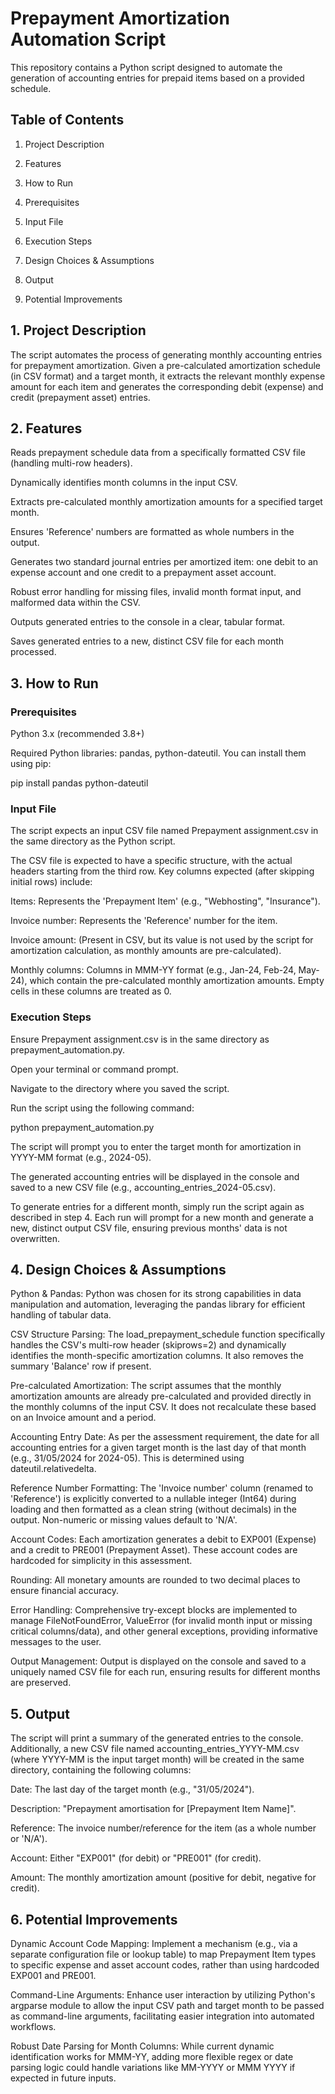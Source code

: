 # Prepayment Amortization Automation Script
This repository contains a Python script designed to automate the generation of accounting entries for prepaid items based on a provided schedule. 

## Table of Contents
1. Project Description

2. Features

3. How to Run

4. Prerequisites

5. Input File

6. Execution Steps

7. Design Choices & Assumptions

8. Output

9. Potential Improvements

## 1. Project Description
The script automates the process of generating monthly accounting entries for prepayment amortization. Given a pre-calculated amortization schedule (in CSV format) and a target month, it extracts the relevant monthly expense amount for each item and generates the corresponding debit (expense) and credit (prepayment asset) entries.

## 2. Features
Reads prepayment schedule data from a specifically formatted CSV file (handling multi-row headers).

Dynamically identifies month columns in the input CSV.

Extracts pre-calculated monthly amortization amounts for a specified target month.

Ensures 'Reference' numbers are formatted as whole numbers in the output.

Generates two standard journal entries per amortized item: one debit to an expense account and one credit to a prepayment asset account.

Robust error handling for missing files, invalid month format input, and malformed data within the CSV.

Outputs generated entries to the console in a clear, tabular format.

Saves generated entries to a new, distinct CSV file for each month processed.

## 3. How to Run
### Prerequisites
Python 3.x (recommended 3.8+)

Required Python libraries: pandas, python-dateutil.
You can install them using pip:

pip install pandas python-dateutil

### Input File
The script expects an input CSV file named Prepayment assignment.csv in the same directory as the Python script.

The CSV file is expected to have a specific structure, with the actual headers starting from the third row. Key columns expected (after skipping initial rows) include:

Items: Represents the 'Prepayment Item' (e.g., "Webhosting", "Insurance").

Invoice number: Represents the 'Reference' number for the item.

Invoice amount: (Present in CSV, but its value is not used by the script for amortization calculation, as monthly amounts are pre-calculated).

Monthly columns: Columns in MMM-YY format (e.g., Jan-24, Feb-24, May-24), which contain the pre-calculated monthly amortization amounts. Empty cells in these columns are treated as 0.

### Execution Steps
Ensure Prepayment assignment.csv is in the same directory as prepayment_automation.py.

Open your terminal or command prompt.

Navigate to the directory where you saved the script.

Run the script using the following command:

python prepayment_automation.py

The script will prompt you to enter the target month for amortization in YYYY-MM format (e.g., 2024-05).

The generated accounting entries will be displayed in the console and saved to a new CSV file (e.g., accounting_entries_2024-05.csv).

To generate entries for a different month, simply run the script again as described in step 4. Each run will prompt for a new month and generate a new, distinct output CSV file, ensuring previous months' data is not overwritten.

## 4. Design Choices & Assumptions
Python & Pandas: Python was chosen for its strong capabilities in data manipulation and automation, leveraging the pandas library for efficient handling of tabular data.

CSV Structure Parsing: The load_prepayment_schedule function specifically handles the CSV's multi-row header (skiprows=2) and dynamically identifies the month-specific amortization columns. It also removes the summary 'Balance' row if present.

Pre-calculated Amortization: The script assumes that the monthly amortization amounts are already pre-calculated and provided directly in the monthly columns of the input CSV. It does not recalculate these based on an Invoice amount and a period.

Accounting Entry Date: As per the assessment requirement, the date for all accounting entries for a given target month is the last day of that month (e.g., 31/05/2024 for 2024-05). This is determined using dateutil.relativedelta.

Reference Number Formatting: The 'Invoice number' column (renamed to 'Reference') is explicitly converted to a nullable integer (Int64) during loading and then formatted as a clean string (without decimals) in the output. Non-numeric or missing values default to 'N/A'.

Account Codes: Each amortization generates a debit to EXP001 (Expense) and a credit to PRE001 (Prepayment Asset). These account codes are hardcoded for simplicity in this assessment.

Rounding: All monetary amounts are rounded to two decimal places to ensure financial accuracy.

Error Handling: Comprehensive try-except blocks are implemented to manage FileNotFoundError, ValueError (for invalid month input or missing critical columns/data), and other general exceptions, providing informative messages to the user.

Output Management: Output is displayed on the console and saved to a uniquely named CSV file for each run, ensuring results for different months are preserved.

## 5. Output
The script will print a summary of the generated entries to the console. Additionally, a new CSV file named accounting_entries_YYYY-MM.csv (where YYYY-MM is the input target month) will be created in the same directory, containing the following columns:

Date: The last day of the target month (e.g., "31/05/2024").

Description: "Prepayment amortisation for [Prepayment Item Name]".

Reference: The invoice number/reference for the item (as a whole number or 'N/A').

Account: Either "EXP001" (for debit) or "PRE001" (for credit).

Amount: The monthly amortization amount (positive for debit, negative for credit).

## 6. Potential Improvements
Dynamic Account Code Mapping: Implement a mechanism (e.g., via a separate configuration file or lookup table) to map Prepayment Item types to specific expense and asset account codes, rather than using hardcoded EXP001 and PRE001.

Command-Line Arguments: Enhance user interaction by utilizing Python's argparse module to allow the input CSV path and target month to be passed as command-line arguments, facilitating easier integration into automated workflows.

Robust Date Parsing for Month Columns: While current dynamic identification works for MMM-YY, adding more flexible regex or date parsing logic could handle variations like MM-YYYY or MMM YYYY if expected in future inputs.

